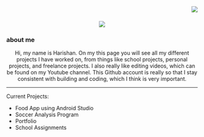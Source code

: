 <img align = "right" src="https://visitor-badge.laobi.icu/badge?page_id=HariT10.HariT10" />

<h1 align="center">
   <img src="https://readme-typing-svg.herokuapp.com/?font=Righteous&size=35&center=true&vCenter=true&width=500&height=70&duration=4000&lines=Welcome!+👋;" />
</h1>


<h3>about me</h3>


<div align="center">
   
   Hi, my name is Harishan. On my this page you will see all my different projects I have worked on, from things like     school projects, personal projects, and freelance projects. I also really like editing videos, which can be found 
   on my Youtube channel. This Github account is really so that I stay consistent with building and coding, which I 
   think is very important. 

</div>


-------------------------------------------------------------------------------------------------------------------------------------------------------------------------------------
Current Projects:

- Food App using Android Studio
- Soccer Analysis Program
- Portfolio
- School Assignments
